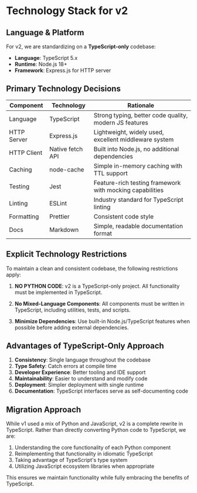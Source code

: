 # Technology Stack for v2

## Language & Platform

For v2, we are standardizing on a **TypeScript-only** codebase:

- **Language**: TypeScript 5.x
- **Runtime**: Node.js 18+
- **Framework**: Express.js for HTTP server

## Primary Technology Decisions

| Component | Technology | Rationale |
|-----------|------------|-----------|
| Language | TypeScript | Strong typing, better code quality, modern JS features |
| HTTP Server | Express.js | Lightweight, widely used, excellent middleware system |
| HTTP Client | Native fetch API | Built into Node.js, no additional dependencies |
| Caching | node-cache | Simple in-memory caching with TTL support |
| Testing | Jest | Feature-rich testing framework with mocking capabilities |
| Linting | ESLint | Industry standard for TypeScript linting |
| Formatting | Prettier | Consistent code style |
| Docs | Markdown | Simple, readable documentation format |

## Explicit Technology Restrictions

To maintain a clean and consistent codebase, the following restrictions apply:

1. **NO PYTHON CODE**: v2 is a TypeScript-only project. All functionality must be implemented in TypeScript.

2. **No Mixed-Language Components**: All components must be written in TypeScript, including utilities, tests, and scripts.

3. **Minimize Dependencies**: Use built-in Node.js/TypeScript features when possible before adding external dependencies.

## Advantages of TypeScript-Only Approach

1. **Consistency**: Single language throughout the codebase
2. **Type Safety**: Catch errors at compile time
3. **Developer Experience**: Better tooling and IDE support
4. **Maintainability**: Easier to understand and modify code
5. **Deployment**: Simpler deployment with single runtime
6. **Documentation**: TypeScript interfaces serve as self-documenting code

## Migration Approach

While v1 used a mix of Python and JavaScript, v2 is a complete rewrite in TypeScript. Rather than directly converting Python code to TypeScript, we are:

1. Understanding the core functionality of each Python component
2. Reimplementing that functionality in idiomatic TypeScript
3. Taking advantage of TypeScript's type system
4. Utilizing JavaScript ecosystem libraries when appropriate

This ensures we maintain functionality while fully embracing the benefits of TypeScript.